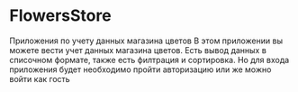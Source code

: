 # FlowersStore
Приложения по учету данных магазина цветов
В этом приложении вы можете вести учет данных магазина цветов.
Есть вывод данных в списочном формате, также есть филтрация и сортировка.
Но для входа приложения будет необходимо пройти авторизацию или же можно войти как гость 
